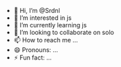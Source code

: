 - 👋 Hi, I’m @Srdnl
- 👀 I’m interested in js
- 🌱 I’m currently learning js
- 💞️ I’m looking to collaborate on solo
- 📫 How to reach me ...
- 😄 Pronouns: ...
- ⚡ Fun fact: ...

<!---
Srdnl/Srdnl is a ✨ special ✨ repository because its `README.md` (this file) appears on your GitHub profile.
You can click the Preview link to take a look at your changes.
--->
